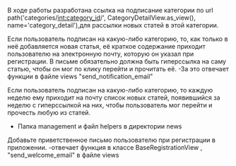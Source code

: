 В ходе работы разработана ссылка на подписание категории  по url path('categories/<int:category_id>/', CategoryDetailView.as_view(), name='category_detail'),для рассылки новых статей в этой категории.

Если пользователь подписан на какую-либо категорию, то, как только в неё добавляется новая статья, её краткое содержание приходит пользователю на электронную почту, которую он указал при регистрации. В письме обязательно должна быть гиперссылка на саму статью, чтобы он мог по клику перейти и прочитать её.
-За это отвечает функции в файле views "send_notification_email"

Если пользователь подписан на какую-либо категорию, то каждую неделю ему приходит на почту список новых статей, появившийся за неделю с гиперссылкой на них, чтобы пользователь мог перейти и прочесть любую из статей.
- Папка management и файл helpers в директории news

Добавьте приветственное письмо пользователю при регистрации в приложении.
-отвечает функция в классе BaseRegistrationView , "send_welcome_email" в файле views
